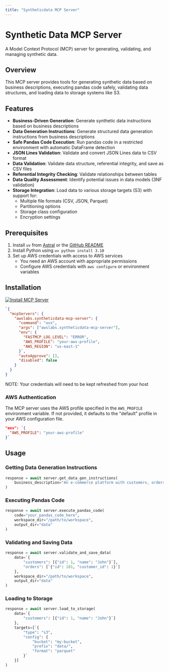```yaml
---
title: "Syntheticdata MCP Server"
---
```



# Synthetic Data MCP Server

A Model Context Protocol (MCP) server for generating, validating, and managing synthetic data.

## Overview

This MCP server provides tools for generating synthetic data based on business descriptions, executing pandas code safely, validating data structures, and loading data to storage systems like S3.

## Features

- **Business-Driven Generation**: Generate synthetic data instructions based on business descriptions
- **Data Generation Instructions**: Generate structured data generation instructions from business descriptions
- **Safe Pandas Code Execution**: Run pandas code in a restricted environment with automatic DataFrame detection
- **JSON Lines Validation**: Validate and convert JSON Lines data to CSV format
- **Data Validation**: Validate data structure, referential integrity, and save as CSV files
- **Referential Integrity Checking**: Validate relationships between tables
- **Data Quality Assessment**: Identify potential issues in data models (3NF validation)
- **Storage Integration**: Load data to various storage targets (S3) with support for:
  - Multiple file formats (CSV, JSON, Parquet)
  - Partitioning options
  - Storage class configuration
  - Encryption settings

## Prerequisites

1. Install `uv` from [Astral](https://docs.astral.sh/uv/getting-started/installation/) or the [GitHub README](https://github.com/astral-sh/uv#installation)
2. Install Python using `uv python install 3.10`
3. Set up AWS credentials with access to AWS services
   - You need an AWS account with appropriate permissions
   - Configure AWS credentials with `aws configure` or environment variables

## Installation

[![Install MCP Server](https://cursor.com/deeplink/mcp-install-light.svg)](https://cursor.com/install-mcp?name=awslabs.syntheticdata-mcp-server&config=eyJjb21tYW5kIjoidXZ4IGF3c2xhYnMuc3ludGhldGljZGF0YS1tY3Atc2VydmVyIiwiZW52Ijp7IkZBU1RNQ1BfTE9HX0xFVkVMIjoiRVJST1IiLCJBV1NfUFJPRklMRSI6InlvdXItYXdzLXByb2ZpbGUiLCJBV1NfUkVHSU9OIjoidXMtZWFzdC0xIn0sImF1dG9BcHByb3ZlIjpbXSwiZGlzYWJsZWQiOmZhbHNlfQ%3D%3D)

```json
`{
  "mcpServers": {
    "awslabs.syntheticdata-mcp-server": {
      "command": "uvx",
      "args": ["awslabs.syntheticdata-mcp-server"],
      "env": {
        "FASTMCP_LOG_LEVEL": "ERROR",
        "AWS_PROFILE": "your-aws-profile",
        "AWS_REGION": "us-east-1"
      }`,
      "autoApprove": [],
      "disabled": false
    }
  }
}
```

NOTE: Your credentials will need to be kept refreshed from your host

### AWS Authentication

The MCP server uses the AWS profile specified in the `AWS_PROFILE` environment variable. If not provided, it defaults to the "default" profile in your AWS configuration file.

```json
"env": `{
  "AWS_PROFILE": "your-aws-profile"
}`
```

## Usage

### Getting Data Generation Instructions

```python
response = await server.get_data_gen_instructions(
    business_description="An e-commerce platform with customers, orders, and products"
)
```

### Executing Pandas Code

```python
response = await server.execute_pandas_code(
    code="your_pandas_code_here",
    workspace_dir="/path/to/workspace",
    output_dir="data"
)
```

### Validating and Saving Data

```python
response = await server.validate_and_save_data(
    data=`{
        "customers": [{"id": 1, "name": "John"}`],
        "orders": [`{"id": 101, "customer_id": 1}`]
    },
    workspace_dir="/path/to/workspace",
    output_dir="data"
)
```

### Loading to Storage

```python
response = await server.load_to_storage(
    data=`{
        "customers": [{"id": 1, "name": "John"}`]
    },
    targets=[`{
        "type": "s3",
        "config": {
            "bucket": "my-bucket",
            "prefix": "data/",
            "format": "parquet"
        }`
    }]
)
```
